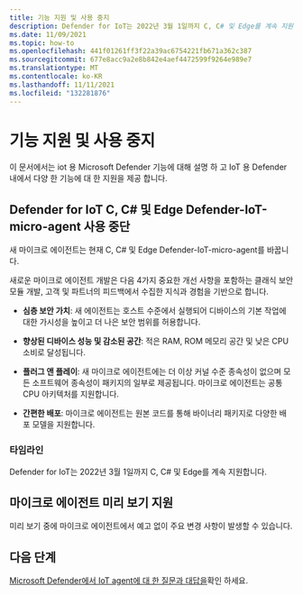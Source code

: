 ```yaml
---
title: 기능 지원 및 사용 중지
description: Defender for IoT는 2022년 3월 1일까지 C, C# 및 Edge를 계속 지원합니다.
ms.date: 11/09/2021
ms.topic: how-to
ms.openlocfilehash: 441f01261ff3f22a39ac6754221fb671a362c387
ms.sourcegitcommit: 677e8acc9a2e8b842e4aef4472599f9264e989e7
ms.translationtype: MT
ms.contentlocale: ko-KR
ms.lasthandoff: 11/11/2021
ms.locfileid: "132281876"
---
```

# <a name="feature-support-and-retirement"></a>기능 지원 및 사용 중지

이 문서에서는 iot 용 Microsoft Defender 기능에 대해 설명 하 고 IoT 용 Defender 내에서 다양 한 기능에 대 한 지원을 제공 합니다.

## <a name="defender-for-iot-c-c-and-edge-defender-iot-micro-agent-deprecation"></a>Defender for IoT C, C# 및 Edge Defender-IoT-micro-agent 사용 중단

새 마이크로 에이전트는 현재 C, C# 및 Edge Defender-IoT-micro-agent를 바꿉니다.  

새로운 마이크로 에이전트 개발은 다음 4가지 중요한 개선 사항을 포함하는 클래식 보안 모듈 개발, 고객 및 파트너의 피드백에서 수집한 지식과 경험을 기반으로 합니다.

- **심층 보안 가치**: 새 에이전트는 호스트 수준에서 실행되어 디바이스의 기본 작업에 대한 가시성을 높이고 더 나은 보안 범위를 허용합니다.

- **향상된 디바이스 성능 및 감소된 공간**: 적은 RAM, ROM 메모리 공간 및 낮은 CPU 소비로 달성됩니다.  

- **플러그 앤 플레이**: 새 마이크로 에이전트에는 더 이상 커널 수준 종속성이 없으며 모든 소프트웨어 종속성이 패키지의 일부로 제공됩니다. 마이크로 에이전트는 공통 CPU 아키텍처를 지원합니다.

- **간편한 배포**: 마이크로 에이전트는 원본 코드를 통해 바이너리 패키지로 다양한 배포 모델을 지원합니다. 

### <a name="timeline"></a>타임라인 

Defender for IoT는 2022년 3월 1일까지 C, C# 및 Edge를 계속 지원합니다. 

## <a name="micro-agent-preview-support"></a>마이크로 에이전트 미리 보기 지원

미리 보기 중에 마이크로 에이전트에서 예고 없이 주요 변경 사항이 발생할 수 있습니다.

## <a name="next-steps"></a>다음 단계

[Microsoft Defender에서 IoT agent에 대 한 질문과 대답을](resources-agent-frequently-asked-questions.md)확인 하세요.
